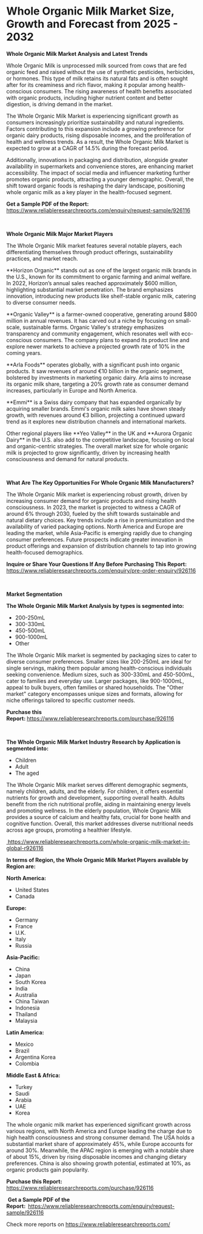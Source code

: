 <p><h1>Whole Organic Milk Market Size, Growth and Forecast from 2025 - 2032</h1></p><p><strong>Whole Organic Milk Market Analysis and Latest Trends</strong></p>
<p><p>Whole Organic Milk is unprocessed milk sourced from cows that are fed organic feed and raised without the use of synthetic pesticides, herbicides, or hormones. This type of milk retains its natural fats and is often sought after for its creaminess and rich flavor, making it popular among health-conscious consumers. The rising awareness of health benefits associated with organic products, including higher nutrient content and better digestion, is driving demand in the market.</p><p>The Whole Organic Milk Market is experiencing significant growth as consumers increasingly prioritize sustainability and natural ingredients. Factors contributing to this expansion include a growing preference for organic dairy products, rising disposable incomes, and the proliferation of health and wellness trends. As a result, the Whole Organic Milk Market is expected to grow at a CAGR of 14.5% during the forecast period. </p><p>Additionally, innovations in packaging and distribution, alongside greater availability in supermarkets and convenience stores, are enhancing market accessibility. The impact of social media and influencer marketing further promotes organic products, attracting a younger demographic. Overall, the shift toward organic foods is reshaping the dairy landscape, positioning whole organic milk as a key player in the health-focused segment.</p></p>
<p><strong>Get a Sample PDF of the Report:&nbsp;</strong> <a href="https://www.reliableresearchreports.com/enquiry/request-sample/926116?utm_campaign=2243&utm_medium=2&utm_source=Github&utm_content=ia&utm_term=24032025&utm_id=whole-organic-milk">https://www.reliableresearchreports.com/enquiry/request-sample/926116</a></p>
<p>&nbsp;</p>
<p><strong>Whole Organic Milk Major Market Players</strong></p>
<p><p>The Whole Organic Milk market features several notable players, each differentiating themselves through product offerings, sustainability practices, and market reach. </p><p>**Horizon Organic** stands out as one of the largest organic milk brands in the U.S., known for its commitment to organic farming and animal welfare. In 2022, Horizon’s annual sales reached approximately $600 million, highlighting substantial market penetration. The brand emphasizes innovation, introducing new products like shelf-stable organic milk, catering to diverse consumer needs.</p><p>**Organic Valley** is a farmer-owned cooperative, generating around $800 million in annual revenues. It has carved out a niche by focusing on small-scale, sustainable farms. Organic Valley's strategy emphasizes transparency and community engagement, which resonates well with eco-conscious consumers. The company plans to expand its product line and explore newer markets to achieve a projected growth rate of 10% in the coming years.</p><p>**Arla Foods** operates globally, with a significant push into organic products. It saw revenues of around €10 billion in the organic segment, bolstered by investments in marketing organic dairy. Arla aims to increase its organic milk share, targeting a 20% growth rate as consumer demand increases, particularly in Europe and North America.</p><p>**Emmi** is a Swiss dairy company that has expanded organically by acquiring smaller brands. Emmi's organic milk sales have shown steady growth, with revenues around €3 billion, projecting a continued upward trend as it explores new distribution channels and international markets.</p><p>Other regional players like **Yeo Valley** in the UK and **Aurora Organic Dairy** in the U.S. also add to the competitive landscape, focusing on local and organic-centric strategies. The overall market size for whole organic milk is projected to grow significantly, driven by increasing health consciousness and demand for natural products.</p></p>
<p>&nbsp;</p>
<p><strong>What Are The Key Opportunities For Whole Organic Milk Manufacturers?</strong></p>
<p><p>The Whole Organic Milk market is experiencing robust growth, driven by increasing consumer demand for organic products and rising health consciousness. In 2023, the market is projected to witness a CAGR of around 6% through 2030, fueled by the shift towards sustainable and natural dietary choices. Key trends include a rise in premiumization and the availability of varied packaging options. North America and Europe are leading the market, while Asia-Pacific is emerging rapidly due to changing consumer preferences. Future prospects indicate greater innovation in product offerings and expansion of distribution channels to tap into growing health-focused demographics.</p></p>
<p><strong>Inquire or Share Your Questions If Any Before Purchasing This Report:</strong> <a href="https://www.reliableresearchreports.com/enquiry/pre-order-enquiry/926116?utm_campaign=2243&utm_medium=2&utm_source=Github&utm_content=ia&utm_term=24032025&utm_id=whole-organic-milk">https://www.reliableresearchreports.com/enquiry/pre-order-enquiry/926116</a></p>
<p>&nbsp;</p>
<p><strong>Market Segmentation</strong></p>
<p><strong>The Whole Organic Milk Market Analysis by types is segmented into:</strong></p>
<p><ul><li>200-250mL</li><li>300-330mL</li><li>450-500mL</li><li>900-1000mL</li><li>Other</li></ul></p>
<p><p>The Whole Organic Milk market is segmented by packaging sizes to cater to diverse consumer preferences. Smaller sizes like 200-250mL are ideal for single servings, making them popular among health-conscious individuals seeking convenience. Medium sizes, such as 300-330mL and 450-500mL, cater to families and everyday use. Larger packages, like 900-1000mL, appeal to bulk buyers, often families or shared households. The "Other market" category encompasses unique sizes and formats, allowing for niche offerings tailored to specific customer needs.</p></p>
<p><strong>Purchase this Report:&nbsp;</strong><a href="https://www.reliableresearchreports.com/purchase/926116?utm_campaign=2243&utm_medium=2&utm_source=Github&utm_content=ia&utm_term=24032025&utm_id=whole-organic-milk">https://www.reliableresearchreports.com/purchase/926116</a></p>
<p>&nbsp;</p>
<p><strong>The Whole Organic Milk Market Industry Research by Application is segmented into:</strong></p>
<p><ul><li>Children</li><li>Adult</li><li>The aged</li></ul></p>
<p><p>The Whole Organic Milk market serves different demographic segments, namely children, adults, and the elderly. For children, it offers essential nutrients for growth and development, supporting overall health. Adults benefit from the rich nutritional profile, aiding in maintaining energy levels and promoting wellness. In the elderly population, Whole Organic Milk provides a source of calcium and healthy fats, crucial for bone health and cognitive function. Overall, this market addresses diverse nutritional needs across age groups, promoting a healthier lifestyle.</p></p>
<p><a href="https://www.reliableresearchreports.com/whole-organic-milk-market-in-global-r926116?utm_campaign=2243&utm_medium=2&utm_source=Github&utm_content=ia&utm_term=24032025&utm_id=whole-organic-milk">&nbsp;https://www.reliableresearchreports.com/whole-organic-milk-market-in-global-r926116</a></p>
<p><strong>In terms of Region, the Whole Organic Milk Market Players available by Region are:</strong></p>
<p>
    <p> <strong> North America: </strong>
        <ul>
            <li>United States</li>
            <li>Canada</li>
        </ul>
        </p> 
    <p> <strong> Europe: </strong>
        <ul>
            <li>Germany</li>
            <li>France</li>
            <li>U.K.</li>
            <li>Italy</li>
            <li>Russia</li>
        </ul>
        </p> 
    <p> <strong> Asia-Pacific: </strong>
        <ul>
            <li>China</li>
            <li>Japan</li>
            <li>South Korea</li>
            <li>India</li>
            <li>Australia</li>
            <li>China Taiwan</li>
            <li>Indonesia</li>
            <li>Thailand</li>
            <li>Malaysia</li>
        </ul>
        </p> 
    <p> <strong> Latin America: </strong>
        <ul>
            <li>Mexico</li>
            <li>Brazil</li>
            <li>Argentina Korea</li>
            <li>Colombia</li>
        </ul>
        </p> 
    <p> <strong> Middle East & Africa: </strong>
        <ul>
            <li>Turkey</li>
            <li>Saudi</li>
            <li>Arabia</li>
            <li>UAE</li>
            <li>Korea</li>
        </ul>
    </p>
    </p>
<p><p>The whole organic milk market has experienced significant growth across various regions, with North America and Europe leading the charge due to high health consciousness and strong consumer demand. The USA holds a substantial market share of approximately 45%, while Europe accounts for around 30%. Meanwhile, the APAC region is emerging with a notable share of about 15%, driven by rising disposable incomes and changing dietary preferences. China is also showing growth potential, estimated at 10%, as organic products gain popularity.</p></p>
<p><strong>Purchase this Report: </strong><a href="https://www.reliableresearchreports.com/purchase/926116?utm_campaign=2243&utm_medium=2&utm_source=Github&utm_content=ia&utm_term=24032025&utm_id=whole-organic-milk">https://www.reliableresearchreports.com/purchase/926116</a></p>
<p>&nbsp;<strong>Get a Sample PDF of the Report:&nbsp;&nbsp;</strong><a href="https://www.reliableresearchreports.com/enquiry/request-sample/926116?utm_campaign=2243&utm_medium=2&utm_source=Github&utm_content=ia&utm_term=24032025&utm_id=whole-organic-milk">https://www.reliableresearchreports.com/enquiry/request-sample/926116</a></p>
<p><strong></strong></p>
<p>Check more reports on <a href="https://www.reliableresearchreports.com/?utm_campaign=2243&utm_medium=2&utm_source=Github&utm_content=ia&utm_term=24032025&utm_id=whole-organic-milk">https://www.reliableresearchreports.com/</a></p>